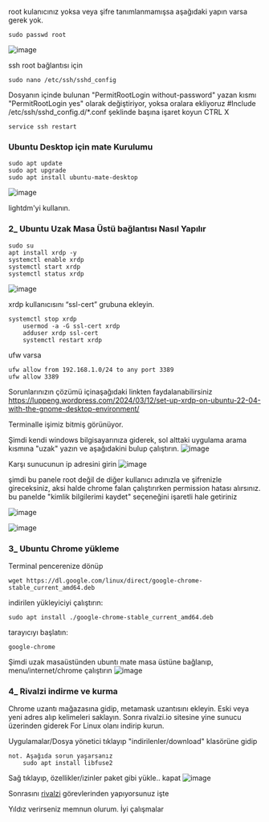 
root kulanıcınız yoksa veya şifre tanımlanmamışsa aşağıdaki yapın varsa gerek yok.

	sudo passwd root
 ![image](https://github.com/Madmin27/Ubuntu-22.04-notlarim/assets/94014225/a273c5b1-3630-4ddb-bb81-58cce039d5ed)

 
 ssh root bağlantısı için
 
 	sudo nano /etc/ssh/sshd_config
  
  Dosyanın içinde bulunan "PermitRootLogin without-password" yazan kısmı "PermitRootLogin yes" olarak değiştiriyor, yoksa oralara ekliyoruz
  #Include /etc/ssh/sshd_config.d/*.conf şeklinde başına işaret koyun
  CTRL X

	service ssh restart

### Ubuntu Desktop için mate Kurulumu

	sudo apt update
	sudo apt upgrade
	sudo apt install ubuntu-mate-desktop
![image](https://github.com/Madmin27/Ubuntu-22.04-notlarim/assets/94014225/7992682e-10fa-4a8b-94ad-e4ed17578e11)

lightdm'yi kullanın. 


### 2_ Ubuntu Uzak Masa Üstü bağlantısı Nasıl Yapılır

 	sudo su
	apt install xrdp -y
 	systemctl enable xrdp
  	systemctl start xrdp
  	systemctl status xrdp

   ![image](https://github.com/Madmin27/Ubuntu-22.04-notlarim/assets/94014225/6d18cfca-aeb0-4339-be7b-a6cd5e09e46e)

   xrdp kullanıcısını “ssl-cert” grubuna ekleyin. 

	systemctl stop xrdp
    	usermod -a -G ssl-cert xrdp
     	adduser xrdp ssl-cert
     	systemctl restart xrdp

  ufw varsa

   	ufw allow from 192.168.1.0/24 to any port 3389
	ufw allow 3389

Sorunlarınızın çözümü içinaşağıdaki linkten faydalanabilirsiniz
https://luppeng.wordpress.com/2024/03/12/set-up-xrdp-on-ubuntu-22-04-with-the-gnome-desktop-environment/


Terminalle işimiz bitmiş görünüyor.



Şimdi kendi windows bilgisayarınıza giderek, sol alttaki uygulama arama kısmına "uzak" yazın ve aşağıdakini bulup çalıştırın.
![image](https://github.com/Madmin27/Ubuntu-22.04-notlarim/assets/94014225/9a0d446a-11da-47e6-b897-5ade3b80cf3e)

Karşı sunucunun ip adresini girin
![image](https://github.com/Madmin27/Ubuntu-22.04-notlarim/assets/94014225/545cf801-84d1-4b9f-971d-baff79a5815a)

şimdi bu panele root değil de diğer kullanıcı adınızla ve şifrenizle gireceksiniz, aksi halde chrome falan çalıştırırken permission hatası alırsınız.
bu panelde "kimlik bilgilerimi kaydet" seçeneğini işaretli hale getiriniz

![image](https://github.com/Madmin27/Ubuntu-22.04-notlarim/assets/94014225/25f922ae-abb2-4321-840a-34a93658ca45)

 

![image](https://github.com/Madmin27/Ubuntu-22.04-notlarim/assets/94014225/11c319ae-e752-4bb4-885f-4bf5d50a86e4)


### 3_ Ubuntu Chrome yükleme

Terminal pencerenize dönüp
	
 	wget https://dl.google.com/linux/direct/google-chrome-stable_current_amd64.deb

indirilen yükleyiciyi çalıştırın:
		
  	sudo apt install ./google-chrome-stable_current_amd64.deb

tarayıcıyı başlatın:
		
  	google-chrome

Şimdi uzak masaüstünden ubuntı mate masa üstüne bağlanıp, menu/internet/chrome çalıştırın 
![image](https://github.com/Madmin27/Ubuntu-22.04-notlarim/assets/94014225/98e76abc-65a6-4af7-bea2-90087856b78e)


### 4_ Rivalzi indirme ve kurma
 Chrome uzantı mağazasına gidip, metamask uzantısını ekleyin. Eski veya yeni adres alıp kelimeleri saklayın.
 Sonra rivalzi.io sitesine yine sunucu üzerinden giderek For Linux olanı indirip kurun.

Uygulamalar/Dosya yönetici tıklayıp "indirilenler/download" klasörüne gidip

  	not. Aşağıda sorun yaşarsanız
		sudo apt install libfuse2
  
Sağ tıklayıp, özellikler/izinler paket gibi yükle.. kapat
![image](https://github.com/Madmin27/Ubuntu-22.04-notlarim/assets/94014225/c336c962-c778-4d8f-a024-753e800bf858)


Sonrasını [rivalzi](https://rivalz.ai?r=Serhatim77) görevlerinden yapıyorsunuz işte


Yıldız verirseniz memnun olurum. İyi çalışmalar
